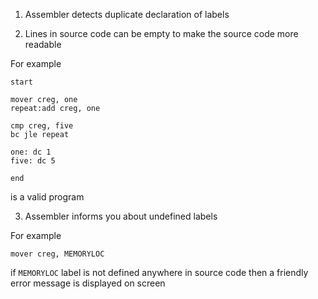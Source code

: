 1. Assembler detects duplicate declaration of labels

2. Lines in source code can be empty to make the source code more readable 

For example

    start
    
    mover creg, one
    repeat:add creg, one

    cmp creg, five
    bc jle repeat

    one: dc 1
    five: dc 5
    
    end

is a valid program

3. Assembler informs you about undefined labels

For example
    
    mover creg, MEMORYLOC

if `MEMORYLOC` label is not defined anywhere in source code then a friendly error message is displayed on screen